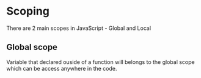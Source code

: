 # Scoping

There are 2 main scopes in JavaScript - Global and Local 

## Global scope
Variable that declared ouside of a function will belongs to the global scope which can be access anywhere in the code.